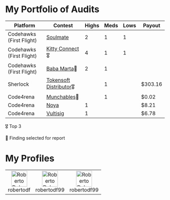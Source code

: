 # My Portfolio of Audits

| Platform | Contest | Highs | Meds | Lows | Payout |
|----------|----------|----------|----------|----------|----------|
| Codehawks (First Flight) | [Soulmate](https://www.codehawks.com/contests/clsathvgg0005yhmxmoe455mm) | 2 | 1 | 1 | |
| Codehawks (First Flight) | [Kitty Connect](https://www.codehawks.com/contests/clu7ddcsa000fcc387vjv6rpt)🎖️ | 4 | 1 | 1 | |
| Codehawks (First Flight) | [Baba Marta](https://www.codehawks.com/contests/cluseb1bf0001s4tjl2rzajup)📜 | 2 | 1 |  | |
| Sherlock | [Tokensoft Distributor](https://audits.sherlock.xyz/contests/285)🎖️ |  | 1 |  | $303.16|
| Code4rena | [Munchables](https://code4rena.com/audits/2024-05-munchables)📜|  | 1 |  | $0.02 |
| Code4rena | [Noya](https://code4rena.com/audits/2024-04-noya)| 1 |  |  | $8.21 |
| Code4rena | [Vultisig](https://code4rena.com/audits/2024-06-vultisig)| 1 |  |  | $6.78 |

🎖️ Top 3

📜 Finding selected for report

# My Profiles

<table cellspacing="0" cellpadding="0">
  <tr>
    <td align="center" style="text-align: center; border: none;">
      <a href="https://audits.sherlock.xyz/watson/robertodf" style="text-decoration: none;">
        <img src="https://avatars.githubusercontent.com/u/83594978?s=200&v=4" alt="Roberto Delgado Sherlock" width="50" height="50">
      </a>
      <br>robertodf
    </td>
    <td align="center" style="text-align: center; border: none;">
      <a href="https://code4rena.com/@robertodf99">
        <img src="https://cryptocurrencyjobs.co/startups/assets/logos/code4rena.png" alt="Roberto Delgado Code4rena" width="50" height="50">
      </a>
      <br>robertodf99
    </td>
    <td align="center" style="text-align: center; border: none;">
      <a href="https://www.codehawks.com/profile/clscdki8s0001sbgc9ukl8ewc">
        <img src="https://res.cloudinary.com/droqoz7lg/image/upload/v1689080263/snhkgvtsidryjdtx0pce.png" alt="Roberto Delgado Codehawks" width="50" height="50">
      </a>
      <br>robertodf99
    </td>
  </tr>
</table>
